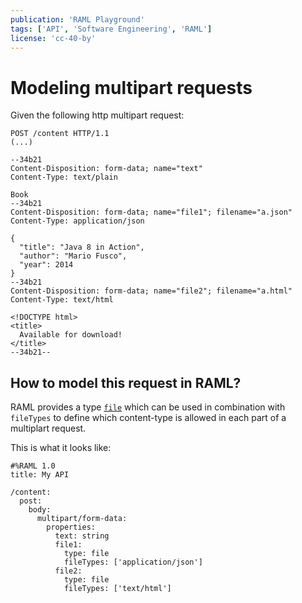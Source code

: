 ```yaml
---
publication: 'RAML Playground'
tags: ['API', 'Software Engineering', 'RAML']
license: 'cc-40-by'
---
```


# Modeling multipart requests

Given the following http multipart request:
```
POST /content HTTP/1.1
(...)

--34b21
Content-Disposition: form-data; name="text"
Content-Type: text/plain

Book
--34b21
Content-Disposition: form-data; name="file1"; filename="a.json"
Content-Type: application/json

{
  "title": "Java 8 in Action",
  "author": "Mario Fusco",
  "year": 2014
}
--34b21
Content-Disposition: form-data; name="file2"; filename="a.html"
Content-Type: text/html

<!DOCTYPE html>
<title>
  Available for download!
</title>
--34b21--
```

## How to model this request in RAML?

RAML provides a type [`file`](https://github.com/raml-org/raml-spec/blob/master/versions/raml-10/raml-10.md#file) which can be used in combination with `fileTypes` to define which content-type is allowed in each part of a multiplart request.

This is what it looks like:
```
#%RAML 1.0
title: My API

/content:
  post:
    body:
      multipart/form-data:
        properties:
          text: string
          file1:
            type: file
            fileTypes: ['application/json']
          file2:
            type: file
            fileTypes: ['text/html']

```
